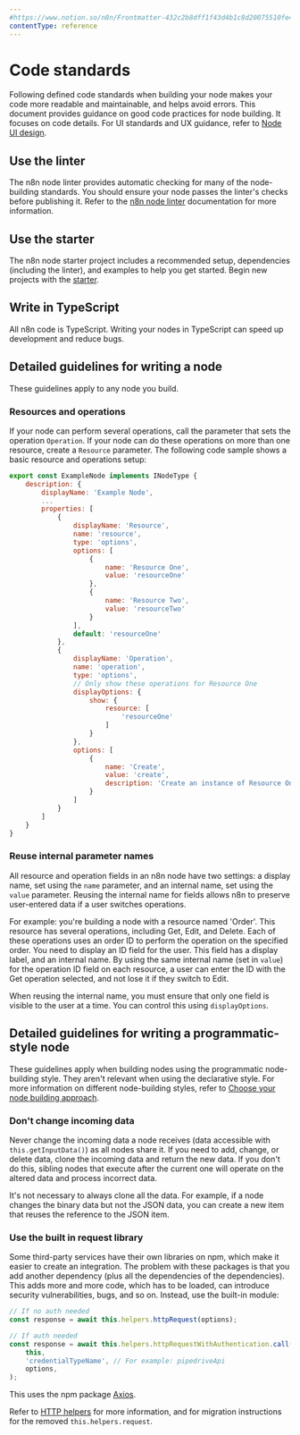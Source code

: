 ```yaml
---
#https://www.notion.so/n8n/Frontmatter-432c2b8dff1f43d4b1c8d20075510fe4
contentType: reference
---
```


# Code standards

Following defined code standards when building your node makes your code more readable and maintainable, and helps avoid errors. This document provides guidance on good code practices for node building. It focuses on code details. For UI standards and UX guidance, refer to [Node UI design](/integrations/creating-nodes/plan/node-ui-design.md).

## Use the linter

The n8n node linter provides automatic checking for many of the node-building standards. You should ensure your node passes the linter's checks before publishing it. Refer to the [n8n node linter](/integrations/creating-nodes/test/node-linter.md) documentation for more information.

## Use the starter

The n8n node starter project includes a recommended setup, dependencies (including the linter), and examples to help you get started. Begin new projects with the [starter](https://github.com/n8n-io/n8n-nodes-starter).

## Write in TypeScript

All n8n code is TypeScript. Writing your nodes in TypeScript can speed up development and reduce bugs.

## Detailed guidelines for writing a node

These guidelines apply to any node you build. 

### Resources and operations

If your node can perform several operations, call the parameter that sets the operation `Operation`. If your node can do these operations on more than one resource, create a `Resource` parameter. The following code sample shows a basic resource and operations setup:

```js
export const ExampleNode implements INodeType {
    description: {
        displayName: 'Example Node',
        ...
        properties: [
            {
                displayName: 'Resource',
                name: 'resource',
                type: 'options',
                options: [
                    {
                        name: 'Resource One',
                        value: 'resourceOne'
                    },
                    {
                        name: 'Resource Two',
                        value: 'resourceTwo'
                    }
                ],
                default: 'resourceOne'
            },
            {
                displayName: 'Operation',
                name: 'operation',
                type: 'options',
                // Only show these operations for Resource One
                displayOptions: {
                    show: {
                        resource: [
                            'resourceOne'
                        ]
                    }
                },
                options: [
                    {
                        name: 'Create',
                        value: 'create',
                        description: 'Create an instance of Resource One'
                    }
                ]
            }
        ]
    }
}
```

### Reuse internal parameter names

All resource and operation fields in an n8n node have two settings: a display name, set using the `name` parameter, and an internal name, set using the `value` parameter. Reusing the internal name for fields allows n8n to preserve user-entered data if a user switches operations. 

For example: you're building a node with a resource named 'Order'. This resource has several operations, including Get, Edit, and Delete. Each of these operations uses an order ID to perform the operation on the specified order. You need to display an ID field for the user. This field has a display label, and an internal name. By using the same internal name (set in `value`) for the operation ID field on each resource, a user can enter the ID with the Get operation selected, and not lose it if they switch to Edit.

When reusing the internal name, you must ensure that only one field is visible to the user at a time. You can control this using `displayOptions`.

## Detailed guidelines for writing a programmatic-style node

These guidelines apply when building nodes using the programmatic node-building style. They aren't relevant when using the declarative style. For more information on different node-building styles, refer to [Choose your node building approach](/integrations/creating-nodes/plan/choose-node-method.md).

### Don't change incoming data

Never change the incoming data a node receives (data accessible with `this.getInputData()`) as all nodes share it. If you need to add, change, or delete data, clone the incoming data and return the new data. If you don't do this, sibling nodes that execute after the current one will operate on the altered data and process incorrect data.

It's not necessary to always clone all the data. For example, if a node changes the binary data but not the JSON data, you can create a new item that reuses the reference to the JSON item.


### Use the built in request library

Some third-party services have their own libraries on npm, which make it easier to create an integration. The problem with these packages is that you add another dependency (plus all the dependencies of the dependencies). This adds more and more code, which has to be loaded, can introduce security vulnerabilities, bugs, and so on. Instead, use the built-in module:

```typescript
// If no auth needed
const response = await this.helpers.httpRequest(options);

// If auth needed
const response = await this.helpers.httpRequestWithAuthentication.call(
	this, 
	'credentialTypeName', // For example: pipedriveApi
	options,
);
```

This uses the npm package [Axios](https://www.npmjs.com/package/axios).

Refer to [HTTP helpers](/integrations/creating-nodes/build/reference/http-helpers.md) for more information, and for migration instructions for the removed `this.helpers.request`.
